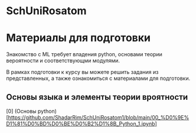# SchUniRosatom

# Материалы для подготовки

Знакомство с ML требует владения python, основами теории вероятности и соответствующми модулями. 

В рамках подготовки к курсу вы можете решить задания из представленных, а также ознакомиться с материалами для подготовки.

## Основы языка и элементы теории вроятности

[0] (Основы python)[https://github.com/ShadarRim/SchUniRosatom1/blob/main/00_%D0%9E%D1%81%D0%BD%D0%BE%D0%B2%D1%8B_Python_1.ipynb]


